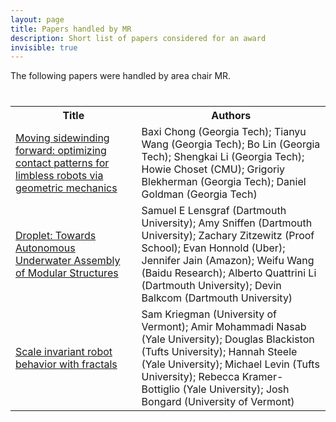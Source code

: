 ```yaml
---
layout: page
title: Papers handled by MR
description: Short list of papers considered for an award
invisible: true
---
```


The following papers were handled by area chair MR.

<table class="table" style="margin-top: 40px;">
<tr><th width="40%">Title</th><th width="60%">Authors</th></tr>

<tr><td><a href="../papers/031/">Moving sidewinding forward: optimizing contact patterns for limbless robots via geometric mechanics</a></td><td>Baxi Chong (Georgia Tech); Tianyu Wang (Georgia Tech); Bo Lin (Georgia Tech); Shengkai Li (Georgia Tech); Howie Choset (CMU); Grigoriy Blekherman (Georgia Tech); Daniel Goldman (Georgia Tech)</td></tr>
<tr><td><a href="../papers/054/">Droplet: Towards Autonomous Underwater Assembly of Modular Structures</a></td><td>Samuel E Lensgraf (Dartmouth University); Amy Sniffen (Dartmouth University); Zachary Zitzewitz (Proof School); Evan Honnold (Uber); Jennifer Jain (Amazon); Weifu Wang (Baidu Research); Alberto Quattrini Li (Dartmouth University); Devin Balkcom (Dartmouth University)</td></tr>
<tr><td><a href="../papers/059/">Scale invariant robot behavior with fractals</a></td><td>Sam Kriegman (University of Vermont); Amir Mohammadi Nasab (Yale University); Douglas Blackiston (Tufts University); Hannah Steele (Yale University); Michael Levin (Tufts University); Rebecca Kramer-Bottiglio (Yale University); Josh Bongard (University of Vermont)</td></tr>

</table>

